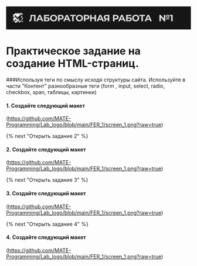 ![alt MATE Programming Lab](https://github.com/MATE-Programming/Lab_logo/blob/main/lab_1.svg?raw=true)
# Практическое задание на создание HTML-страниц.
###Используя теги по смыслу исходя структуры сайта. Используйте в части 
"Контент" разнообразные теги (form , input, select, radio, checkbox, span, таблицы, картинки)

#### 1. Создайте следующий макет
(https://github.com/MATE-Programming/Lab_logo/blob/main/FER_1/screen_1.png?raw=true)


{% next "Открыть задание 2" %}
#### 2. Создайте следующий макет
(https://github.com/MATE-Programming/Lab_logo/blob/main/FER_1/screen_1.png?raw=true)


{% next "Открыть задание 3" %}
#### 3. Создайте следующий макет
(https://github.com/MATE-Programming/Lab_logo/blob/main/FER_1/screen_1.png?raw=true)

{% next "Открыть задание 4" %}
#### 4. Создайте следующий макет
(https://github.com/MATE-Programming/Lab_logo/blob/main/FER_1/screen_1.png?raw=true)
